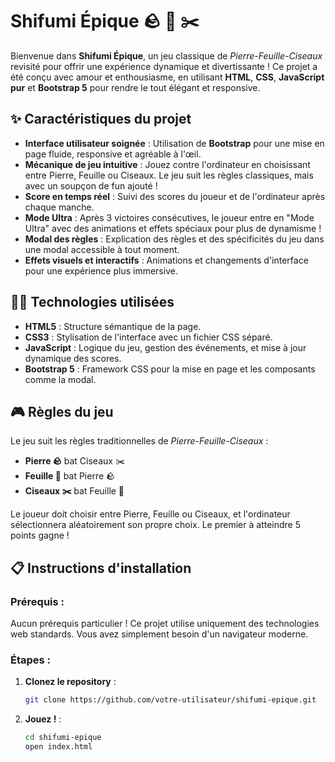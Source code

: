 # Shifumi Épique 🪨 📄 ✂️

Bienvenue dans **Shifumi Épique**, un jeu classique de *Pierre-Feuille-Ciseaux* revisité pour offrir une expérience dynamique et divertissante ! Ce projet a été conçu avec amour et enthousiasme, en utilisant **HTML**, **CSS**, **JavaScript pur** et **Bootstrap 5** pour rendre le tout élégant et responsive.

## ✨ Caractéristiques du projet

- **Interface utilisateur soignée** : Utilisation de **Bootstrap** pour une mise en page fluide, responsive et agréable à l'œil.
- **Mécanique de jeu intuitive** : Jouez contre l'ordinateur en choisissant entre Pierre, Feuille ou Ciseaux. Le jeu suit les règles classiques, mais avec un soupçon de fun ajouté !
- **Score en temps réel** : Suivi des scores du joueur et de l'ordinateur après chaque manche.
- **Mode Ultra** : Après 3 victoires consécutives, le joueur entre en "Mode Ultra" avec des animations et effets spéciaux pour plus de dynamisme !
- **Modal des règles** : Explication des règles et des spécificités du jeu dans une modal accessible à tout moment.
- **Effets visuels et interactifs** : Animations et changements d'interface pour une expérience plus immersive.

## 🧑‍💻 Technologies utilisées

- **HTML5** : Structure sémantique de la page.
- **CSS3** : Stylisation de l'interface avec un fichier CSS séparé.
- **JavaScript** : Logique du jeu, gestion des événements, et mise à jour dynamique des scores.
- **Bootstrap 5** : Framework CSS pour la mise en page et les composants comme la modal.

## 🎮 Règles du jeu

Le jeu suit les règles traditionnelles de *Pierre-Feuille-Ciseaux* :
- **Pierre 🪨** bat Ciseaux ✂️
- **Feuille 📄** bat Pierre 🪨
- **Ciseaux ✂️** bat Feuille 📄

Le joueur doit choisir entre Pierre, Feuille ou Ciseaux, et l'ordinateur sélectionnera aléatoirement son propre choix. Le premier à atteindre 5 points gagne !

  
## 📋 Instructions d'installation

### Prérequis :
Aucun prérequis particulier ! Ce projet utilise uniquement des technologies web standards. Vous avez simplement besoin d'un navigateur moderne.

### Étapes :

1. **Clonez le repository** :
   ```bash
   git clone https://github.com/votre-utilisateur/shifumi-epique.git
   ```
2. **Jouez !** :
   ```bash
   cd shifumi-epique
   open index.html
   ```
